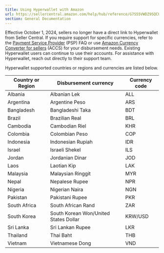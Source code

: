 ```yaml
---
title: Using Hyperwallet with Amazon
url: https://sellercentral.amazon.com/help/hub/reference/G7S55VWDZ9SQCUEX
section: General Documentation
---
```


Effective October 1, 2024, sellers no longer have a direct link to Hyperwallet
from Seller Central. If you require support for specific currencies, refer to
the [Payment Service Provider](gp/help/GY8JTVAWBPQT2XFC) (PSP) FAQ or use
[Amazon Currency Converter for sellers](gp/help/G200381250) (ACCS) for your
disbursement needs. Existing Hyperwallet users can continue to use their
accounts. For assistance with Hyperwallet, reach out directly to their support
team.

Hyperwallet supported countries or regions and currencies are listed below.

**Country or Region** |  **Disbursement currency** |  **Currency code**  
---|---|---  
Albania  |  Albanian Lek  |  ALL   
Argentina  |  Argentine Peso  |  ARS   
Bangladesh | Bangladeshi Taka | BDT  
Brazil  |  Brazilian Real  |  BRL   
Cambodia  |  Cambodian Riel  |  KHR   
Colombia  |  Colombian Peso  |  COP   
Indonesia  |  Indonesian Rupiah  |  IDR   
Israel  |  Israeli Shekel  |  ILS   
Jordan  |  Jordanian Dinar  |  JOD   
Laos  |  Laotian Kip  |  LAK   
Malaysia  |  Malaysian Ringgit  |  MYR   
Nepal  |  Nepalese Rupee  |  NPR   
Nigeria | Nigerian Naira | NGN  
Pakistan  |  Pakistani Rupee  |  PKR   
South Africa  |  South African Rand  |  ZAR   
South Korea  |  South Korean Won/United States Dollar  |  KRW/USD   
Sri Lanka  |  Sri Lankan Rupee  |  LKR   
Thailand  |  Thai Baht  |  THB   
Vietnam  |  Vietnamese Dong  |  VND 

